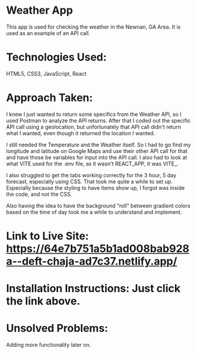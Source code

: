 # Weather App
This app is used for checking the weather in the Newnan, GA Area. It is used as an example of an API call.

# Technologies Used:
HTML5, CSS3, JavaScript, React

# Approach Taken:
I knew I just wanted to return some specifics from the Weather API, so I used Postman to analyze the API returns. After that I coded out the specific API call using a geolocation, but unfortunately that API call didn't return what I wanted, even though it returned the location I wanted. 

I still needed the Temperature and the Weather itself. So I had to go find my longitude and latitude on Google Maps and use their other API call for that and have those be variables for input into the API call. I also had to look at what VITE used for the .env file, as it wasn't REACT_APP, it was VITE_.

I also struggled to get the tabs working correctly for the 3 hour, 5 day forecast, especially using CSS. That took me quite a while to set up. Especially because the styling to have items show up, I forgot was inside the code, and not the CSS.

Also having the idea to have the background "roll" between gradient colors based on the time of day took me a while to understand and implement.

# Link to Live Site: https://64e7b751a5b1ad008bab928a--deft-chaja-ad7c37.netlify.app/

# Installation Instructions: Just click the link above.

# Unsolved Problems:
Adding more functionality later on.